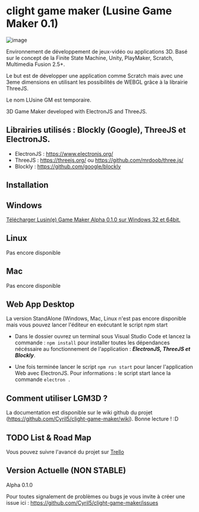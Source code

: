 # clight game maker (Lusine Game Maker 0.1)

![image](https://user-images.githubusercontent.com/73618602/177780067-09ac3ade-3859-4b4b-bf40-328b2a3e1daf.png)


Environnement de développement de jeux-vidéo ou applications 3D.
Basé sur le concept de la Finite State Machine, Unity, PlayMaker, Scratch, Multimedia Fusion 2.5+.

Le but est de développer une application comme Scratch mais avec une 3eme dimensions en utilisant
les possibilités de WEBGL grâce à la librairie ThreeJS.

Le nom LUsine GM est temporaire.

 3D Game Maker developed with ElectronJS and ThreeJS.
 ## Librairies utilisés : Blockly (Google), ThreeJS et ElectronJS.
- ElectronJS : https://www.electronjs.org/
- ThreeJS : https://threejs.org/ ou https://github.com/mrdoob/three.js/
- Blockly : https://github.com/google/blockly

## Installation
## Windows
[Télécharger Lusin(e) Game Maker Alpha 0.1.0 sur Windows 32 et 64bit.](https://mega.nz/file/hN5nCKwC#mKut0cluxe1xXxpJhK5SluIRIeI_KwQha-SfmtqtK2s)
## Linux
Pas encore disponible
## Mac
Pas encore disponible

## Web App Desktop
La version StandAlone (Windows, Mac, Linux n'est pas encore disponible mais vous pouvez lancer l'éditeur en exécutant le script npm start
* Dans le dossier ouvrez un terminal sous Visual Studio Code et lancez la commande : `npm install` pour installer toutes les dépendances nécéssaire au fonctionnement de l'application : _**ElectronJS, ThreeJS et Blockly**_.

* Une fois terminée lancer le script `npm run start` pour lancer l'application Web avec ElectronJS.
Pour informations : le script start lance la commande `electron .`


## Comment utiliser LGM3D ?
La documentation est disponible sur le wiki github du projet (https://github.com/Cyril5/clight-game-maker/wiki).
Bonne lecture ! :D


## TODO List & Road Map
Vous pouvez suivre l'avancé du projet sur [Trello](https://trello.com/invite/b/pmIEW7yd/bd11b08e4cae7693f1d6b1b1345d55a9/lusine-game-maker-clight-javascirpt-game-maker)


## Version Actuelle (NON STABLE)
Alpha 0.1.0

Pour toutes signalement de problèmes ou bugs je vous invite à créer une issue ici : https://github.com/Cyril5/clight-game-maker/issues
